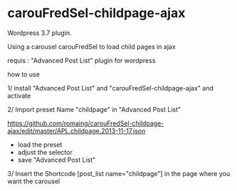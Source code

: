 carouFredSel-childpage-ajax
===========================

Wordpress 3.7 plugin.

Using a carousel carouFredSel to load child pages in ajax

requis : "Advanced Post List" plugin for wordpress 


how to use

1/ install "Advanced Post List" and "carouFredSel-childpage-ajax" and activate

2/ Import preset Name "childpage" in "Advanced Post List"

https://github.com/romaing/carouFredSel-childpage-ajax/edit/master/APL.childpage.2013-11-17.json

- load the preset 
- adjust the selector 
- save "Advanced Post List"

3/ Insert the Shortcode [post_list name="childpage"] in the page where you want the carousel

